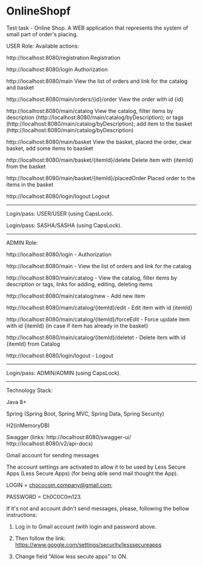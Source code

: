 # OnlineShopf
Test task - Online Shop. A WEB application that represents the system of small part of order's placing.


USER Role: Available actions: 

http://localhost:8080/registration            Registration

http://localhost:8080/login                   Authorization

http://localhost:8080/main                    View the list of orders and link for the catalog and basket

http://localhost:8080/main/orders/{id}/order  View the order with id {id}

http://localhost:8080/main/catalog            View the catalog, filter items by description (http://localhost:8080/main/catalog/byDescription); 
                                              or tags (http://localhost:8080/main/catalog/byDescription);
                                              add item to the basket (http://localhost:8080/main/catalog/byDescription)

http://localhost:8080/main/basket             View the basket, placed the order, clear basket, add some items to baasket

http://localhost:8080/main/basket/{itemId}/delete   Delete item with {itemId} from the basket

http://localhost:8080/main/basket/{itemId}/placedOrder   Placed order to the items in the basket

http://localhost:8080/login/logout                  Logout


***

Login/pass: USER/USER (using CapsLock).

Login/pass: SASHA/SASHA (using CapsLock).

***


ADMIN Role: 

http://localhost:8080/login                    - Authorization

http://localhost:8080/main                     - View the list of orders and link for the catalog

http://localhost:8080/main/catalog             - View the catalog, filter items by description or tags, links for adding, editing, deleting items

http://localhost:8080/main/catalog/new         - Add new item

http://localhost:8080/main/catalog/{itemId}/edit   - Edit item with id {itemId} 

http://localhost:8080/main/catalog/{itemId}/forceEdit   - Force update item with id {itemId} (in case if item has already in the basket)

http://localhost:8080/main/catalog/{itemId}/deletet  - Delete item with id {itemId} from Catalog

http://localhost:8080/login/logout                   - Logout

***

Login/pass: ADMIN/ADMIN (using CapsLock).

***




Technology Stack:

Java 8+

Spring (Spring Boot, Spring MVC, Spring Data, Spring Security)

H2(inMemoryDB)

Swagger (links:   http://localhost:8080/swagger-ui/   
                  http://localhost:8080/v2/api-docs)
                  
Gmail account for sending messages 

The account settings are activated to allow it to be used by Less Secure Apps (Less Secure Apps) (for being able send mail thought the App). 

LOGIN = chococom.company@gmail.com;

PASSWORD = Ch0C0C0m123. 


If it's not and account didn't send messages, please, following the bellow instructions: 

1. Log in to Gmail account (with login and password above. 
 
2. Then follow the link: https://www.google.com/settings/security/lesssecureapps

3. Change field "Allow less secute apps" to ON.
 
